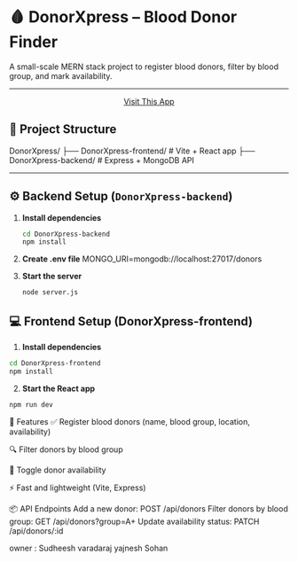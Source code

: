 # 🩸 DonorXpress – Blood Donor Finder

A small-scale MERN stack project to register blood donors, filter by blood group, and mark availability.

---
<p align="center">
<a href="https://donor-xpress.vercel.app/"> Visit This App</a></p>


## 📁 Project Structure

DonorXpress/
├── DonorXpress-frontend/ # Vite + React app
├── DonorXpress-backend/ # Express + MongoDB API

---

## ⚙️ Backend Setup (`DonorXpress-backend`)

1. **Install dependencies**
    ```bash
    cd DonorXpress-backend
    npm install
    ```
2. **Create .env file**
   MONGO_URI=mongodb://localhost:27017/donors

3. **Start the server**
    ```bash
    node server.js
    ```

## 💻 Frontend Setup (DonorXpress-frontend)

1. **Install dependencies**

```bash
cd DonorXpress-frontend
npm install
```

2. **Start the React app**

```bash
npm run dev
```

🚀 Features
✅ Register blood donors (name, blood group, location, availability)

🔍 Filter donors by blood group

🔄 Toggle donor availability

⚡ Fast and lightweight (Vite, Express)

📦 API Endpoints
Add a new donor:
POST /api/donors
Filter donors by blood group:
GET /api/donors?group=A+
Update availability status:
PATCH /api/donors/:id

owner :
Sudheesh 
varadaraj
yajnesh
Sohan
